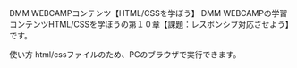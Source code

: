 DMM WEBCAMPコンテンツ【HTML/CSSを学ぼう】
DMM WEBCAMPの学習コンテンツHTML/CSSを学ぼうの第１０章【課題：レスポンシブ対応させよう】です。

使い方
html/cssファイルのため、PCのブラウザで実行できます。
